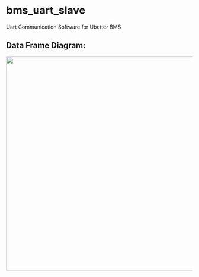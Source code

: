 # bms_uart_slave
Uart Communication Software for Ubetter BMS


## Data Frame Diagram: 

<p align="center">
  <img width="750" height="576" src="https://github.com/celikslab/bms_uart_slave/blob/main/Bms%20Data%20Frame.png">
</p>

